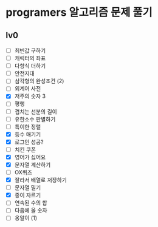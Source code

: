 # programers 알고리즘 문제 풀기

## lv0

- [ ] 최빈값 구하기
- [ ] 캐릭터의 좌표
- [ ] 다항식 더하기
- [ ] 안전지대
- [ ] 삼각형의 완성조건 (2)
- [ ] 외계어 사전
- [x] 저주의 숫자 3
- [ ] 평행
- [ ] 겹치는 선분의 길이
- [ ] 유한소수 판별하기
- [ ] 특이한 정렬
- [x] 등수 매기기
- [x] 로그인 성공?
- [ ] 치킨 쿠폰
- [x] 영어가 싫어요
- [x] 문자열 계산하기
- [ ] OX퀴즈
- [x] 잘라서 배열로 저장하기
- [ ] 문자열 밀기
- [x] 종이 자르기
- [ ] 연속된 수의 합
- [ ] 다음에 올 숫자
- [ ] 옹알이 (1)
